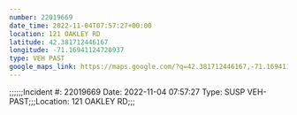 ```yaml
---
number: 22019669
date_time: 2022-11-04T07:57:27+00:00
location: 121 OAKLEY RD
latitude: 42.381712446167
longitude: -71.16941124720937
type: VEH PAST
google_maps_link: https://maps.google.com/?q=42.381712446167,-71.16941124720937
---
```


;;;;;;Incident #: 22019669  Date: 2022-11-04 07:57:27   Type: SUSP VEH-PAST;;;Location: 121 OAKLEY RD;;;

